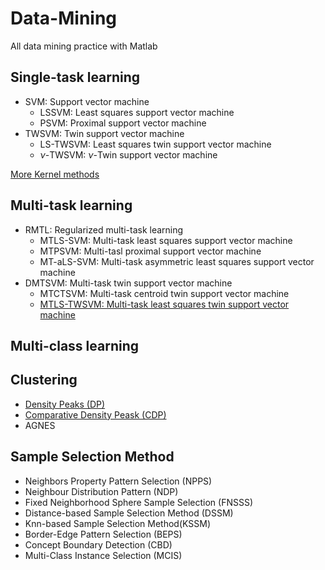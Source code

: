 # Data-Mining
All data mining practice with Matlab

## Single-task learning
* SVM: Support vector machine
  * LSSVM: Least squares support vector machine
  * PSVM: Proximal support vector machine
* TWSVM: Twin support vector machine
  * LS-TWSVM: Least squares twin support vector machine
  * $\nu$-TWSVM: $\nu$-Twin support vector machine

[More Kernel methods](http://www.shogun-toolbox.org/examples/latest/index.html)

## Multi-task learning
* RMTL: Regularized multi-task learning
  * MTLS-SVM: Multi-task least squares support vector machine
  * MTPSVM: Multi-tasl proximal support vector machine
  * MT-aLS-SVM: Multi-task asymmetric least squares support vector machine
* DMTSVM: Multi-task twin support vector machine
  * MTCTSVM: Multi-task centroid twin support vector machine
  * [MTLS-TWSVM: Multi-task least squares twin support vector machine](https://www.sciencedirect.com/science/article/pii/S0925231219302061)

## Multi-class learning

## Clustering
 * [Density Peaks (DP)](https://science.sciencemag.org/content/344/6191/1492)
 * [Comparative Density Peask (CDP)](https://www.sciencedirect.com/science/article/pii/S0957417417307765)
 * AGNES
 
## Sample Selection Method
 * Neighbors Property Pattern Selection (NPPS)
 * Neighbour Distribution Pattern (NDP)
 * Fixed Neighborhood Sphere Sample Selection (FNSSS)
 * Distance-based Sample Selection Method (DSSM)
 * Knn-based Sample Selection Method(KSSM)
 * Border-Edge Pattern Selection (BEPS)
 * Concept Boundary Detection (CBD)
 * Multi-Class Instance Selection (MCIS)
